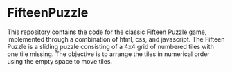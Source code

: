 # FifteenPuzzle

This repository contains the code for the classic Fifteen Puzzle game, implemented through a combination of html, css, and javascript. The Fifteen Puzzle is a sliding puzzle consisting of a 4x4 grid of numbered tiles with one tile missing. The objective is to arrange the tiles in numerical order using the empty space to move tiles.